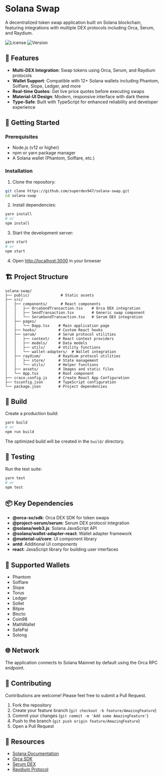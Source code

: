 # Solana Swap

A decentralized token swap application built on Solana blockchain, featuring integrations with multiple DEX protocols including Orca, Serum, and Raydium.

![License](https://img.shields.io/badge/license-Apache--2.0-blue.svg)
![Version](https://img.shields.io/badge/version-0.9.4-green.svg)

## 🌟 Features

- **Multi-DEX Integration**: Swap tokens using Orca, Serum, and Raydium protocols
- **Wallet Support**: Compatible with 12+ Solana wallets including Phantom, Solflare, Slope, Ledger, and more
- **Real-time Quotes**: Get live price quotes before executing swaps
- **Material-UI Design**: Modern, responsive interface with dark theme
- **Type-Safe**: Built with TypeScript for enhanced reliability and developer experience

## 🚀 Getting Started

### Prerequisites

- Node.js (v12 or higher)
- npm or yarn package manager
- A Solana wallet (Phantom, Solflare, etc.)

### Installation

1. Clone the repository:
```bash
git clone https://github.com/superdev947/solana-swap.git
cd solana-swap
```

2. Install dependencies:
```bash
yarn install
# or
npm install
```

3. Start the development server:
```bash
yarn start
# or
npm start
```

4. Open [http://localhost:3000](http://localhost:3000) in your browser

## 🏗️ Project Structure

```
solana-swap/
├── public/              # Static assets
├── src/
│   ├── components/      # React components
│   │   ├── OrcaSendTransaction.tsx    # Orca DEX integration
│   │   ├── SendTransaction.tsx        # Generic swap component
│   │   └── SerumSendTransaction.tsx   # Serum DEX integration
│   ├── pages/
│   │   └── Dapp.tsx    # Main application page
│   ├── hooks/          # Custom React hooks
│   ├── serum/          # Serum protocol utilities
│   │   ├── context/    # React context providers
│   │   ├── models/     # Data models
│   │   ├── utils/      # Utility functions
│   │   └── wallet-adapters/  # Wallet integration
│   ├── raydium/        # Raydium protocol utilities
│   │   ├── store/      # State management
│   │   └── utils/      # Helper functions
│   ├── assets/         # Images and static files
│   └── App.tsx         # Root component
├── craco.config.js     # Create React App Configuration
├── tsconfig.json       # TypeScript configuration
└── package.json        # Project dependencies
```

## 🔧 Build

Create a production build:

```bash
yarn build
# or
npm run build
```

The optimized build will be created in the `build/` directory.

## 🧪 Testing

Run the test suite:

```bash
yarn test
# or
npm test
```

## 📦 Key Dependencies

- **@orca-so/sdk**: Orca DEX SDK for token swaps
- **@project-serum/serum**: Serum DEX protocol integration
- **@solana/web3.js**: Solana JavaScript API
- **@solana/wallet-adapter-react**: Wallet adapter framework
- **@material-ui/core**: UI component library
- **antd**: Additional UI components
- **react**: JavaScript library for building user interfaces

## 🔌 Supported Wallets

- Phantom
- Solflare
- Slope
- Torus
- Ledger
- Sollet
- Bitpie
- Blocto
- Coin98
- MathWallet
- SafePal
- Solong

## 🌐 Network

The application connects to Solana Mainnet by default using the Orca RPC endpoint.

## 🤝 Contributing

Contributions are welcome! Please feel free to submit a Pull Request.

1. Fork the repository
2. Create your feature branch (`git checkout -b feature/AmazingFeature`)
3. Commit your changes (`git commit -m 'Add some AmazingFeature'`)
4. Push to the branch (`git push origin feature/AmazingFeature`)
5. Open a Pull Request


## 🔗 Resources

- [Solana Documentation](https://docs.solana.com/)
- [Orca SDK](https://www.orca.so/)
- [Serum DEX](https://www.projectserum.com/)
- [Raydium Protocol](https://raydium.io/)
